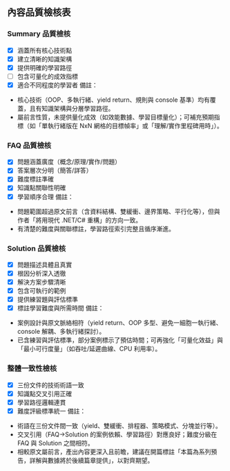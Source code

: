 ## 內容品質檢核表

### Summary 品質檢核
- [x] 涵蓋所有核心技術點
- [x] 建立清晰的知識架構
- [x] 提供明確的學習路徑
- [ ] 包含可量化的成效指標
- [x] 適合不同程度的學習者
備註：
- 核心技術（OOP、多執行緒、yield return、規則與 console 基準）均有覆蓋，且有知識架構與分層學習路徑。
- 屬前言性質，未提供量化成效（如效能數據、學習目標量化）；可補充預期指標（如「單執行緒版在 NxN 網格的目標幀率」或「理解/實作里程碑用時」）。

### FAQ 品質檢核
- [x] 問題涵蓋廣度（概念/原理/實作/問題）
- [x] 答案層次分明（簡答/詳答）
- [x] 難度標註準確
- [x] 知識點關聯性明確
- [x] 學習順序合理
備註：
- 問題範圍超過原文前言（含資料結構、雙緩衝、邊界策略、平行化等），但與作者「將用現代 .NET/C# 重構」的方向一致。
- 有清楚的難度與關聯標註，學習路徑索引完整且循序漸進。

### Solution 品質檢核
- [x] 問題描述具體且真實
- [x] 根因分析深入透徹
- [x] 解決方案步驟清晰
- [x] 包含可執行的範例
- [x] 提供練習題與評估標準
- [x] 標註學習難度與所需時間
備註：
- 案例設計與原文脈絡相符（yield return、OOP 多型、避免一細胞一執行緒、console 解耦、多執行緒探討）。
- 已含練習與評估標準，部分案例標示了預估時間；可再強化「可量化效益」與「最小可行度量」（如吞吐/延遲曲線、CPU 利用率）。

### 整體一致性檢核
- [x] 三份文件的技術術語一致
- [x] 知識點交叉引用正確
- [x] 學習路徑邏輯連貫
- [x] 難度評級標準統一
備註：
- 術語在三份文件間一致（yield、雙緩衝、排程器、策略模式、分塊並行等）。
- 交叉引用（FAQ→Solution 的案例依賴、學習路徑）對應良好；難度分級在 FAQ 與 Solution 之間相符。
- 相較原文屬前言，產出內容更深入且前瞻，建議在開篇標註「本篇為系列預告，詳解與數據將於後續篇章提供」，以對齊期望。